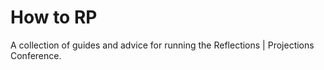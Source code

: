 # How to RP
A collection of guides and advice for running the Reflections | Projections Conference.
